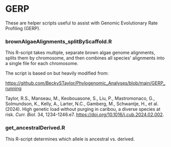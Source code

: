 # GERP

These are helper scripts useful to assist with Genomic Evolutionary Rate Profiling (GERP).

### brownAlgaeAlignments_splitByScaffold.R

This R-script takes multiple, separate brown algae genome alignments, splits them by chromosome, and then combines all species' alignments into a single file for each chromosome.

The script is based on but heavily modified from:

https://github.com/BeckySTaylor/Phylogenomic_Analyses/blob/main/GERP_running

Taylor, R.S., Manseau, M., Keobouasone, S., Liu, P., Mastromonaco, G., Solmundson, K., Kelly, A., Larter, N.C., Gamberg, M., Schwantje, H., et al. (2024). High genetic load without purging in caribou, a diverse species at risk. *Curr. Biol.* 34, 1234-1246.e7. https://doi.org/10.1016/j.cub.2024.02.002.

### get_ancestralDerived.R

This R-script determines which allele is ancestral vs. derived.

